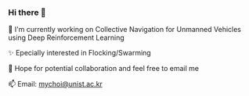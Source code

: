 ### Hi there 👋

🔭 I'm currently working on Collective Navigation for Unmanned Vehicles using Deep Reinforcement Learning

✨ Epecially interested in Flocking/Swarming

💬 Hope for potential collaboration and feel free to email me

📫 Email: mychoi@unist.ac.kr


<!--
**mychoi97/mychoi97** is a ✨ _special_ ✨ repository because its `README.md` (this file) appears on your GitHub profile.

Here are some ideas to get you started:

- 🔭 I’m currently working on ...
- 🌱 I’m currently learning ...
- 👯 I’m looking to collaborate on ...
- 🤔 I’m looking for help with ...
- 💬 Ask me about ...
- 📫 How to reach me: ...
- 😄 Pronouns: ...
- ⚡ Fun fact: ...
-->
